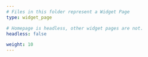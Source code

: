 ```yaml
---
# Files in this folder represent a Widget Page 
type: widget_page

# Homepage is headless, other widget pages are not.
headless: false

weight: 10
---
```


